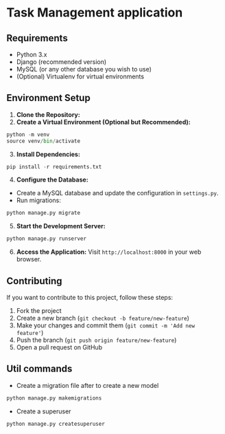 # Task Management application
## Requirements

- Python 3.x
- Django (recommended version)
- MySQL (or any other database you wish to use)
- (Optional) Virtualenv for virtual environments

## Environment Setup

1. **Clone the Repository:**
2. **Create a Virtual Environment (Optional but Recommended):**
```python
python -m venv
source venv/bin/activate
```
3. **Install Dependencies:**
```python
pip install -r requirements.txt
```
4. **Configure the Database:**
- Create a MySQL database and update the configuration in `settings.py`.
- Run migrations:
```python
python manage.py migrate
```

5. **Start the Development Server:**
```python
python manage.py runserver
```
6. **Access the Application:**
Visit `http://localhost:8000` in your web browser.

## Contributing

If you want to contribute to this project, follow these steps:

1. Fork the project
2. Create a new branch (`git checkout -b feature/new-feature`)
3. Make your changes and commit them (`git commit -m 'Add new feature'`)
4. Push the branch (`git push origin feature/new-feature`)
5. Open a pull request on GitHub

## Util commands
- Create a migration file after to create a new model
```python
python manage.py makemigrations
```
- Create a superuser
```python
python manage.py createsuperuser
```